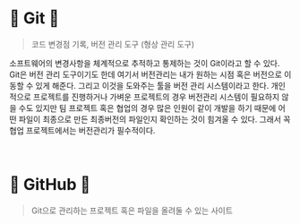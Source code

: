 # 🎃 Git 🎃
>코드 변경점 기록, 버전 관리 도구 (형상 관리 도구)

소프트웨어의 변경사항을 체계적으로 추적하고 통제하는 것이 Git이라고 할 수 있다. Git은 버전 관리 도구이기도 한데 여기서 버전관리는 내가 원하는 시점 혹은 버전으로 이동할 수 있게 해준다. 그리고 이것을 도와주는 툴을 버전 관리 시스템이라고 한다.
개인적으로 프로젝트를 진행하거나 가벼운 프로젝트의 경우 버전관리 시스템이 필요하지 않을 수도 있지만 팀 프로젝트 혹은 협업의 경우 많은 인원이 같이 개발을 하기 때문에 어떤 파일이 최종으로 만든 최종버전의 파일인지 확인하는 것이 힘겨울 수 있다. 그래서 꼭 협업 프로젝트에서는 버전관리가 필수적이다.

<br/>

# 🎃 GitHub 🎃
>Git으로 관리하는 프로젝트 혹은 파일을 올려둘 수 있는 사이트
